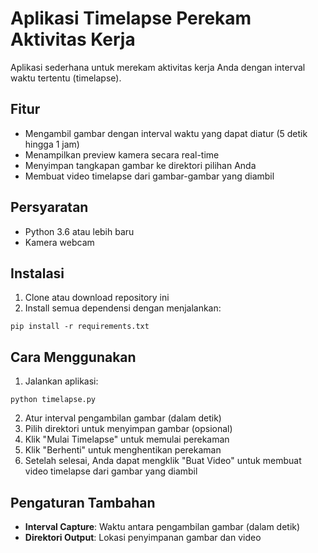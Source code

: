 # Aplikasi Timelapse Perekam Aktivitas Kerja

Aplikasi sederhana untuk merekam aktivitas kerja Anda dengan interval waktu tertentu (timelapse).

## Fitur

- Mengambil gambar dengan interval waktu yang dapat diatur (5 detik hingga 1 jam)
- Menampilkan preview kamera secara real-time
- Menyimpan tangkapan gambar ke direktori pilihan Anda
- Membuat video timelapse dari gambar-gambar yang diambil

## Persyaratan

- Python 3.6 atau lebih baru
- Kamera webcam

## Instalasi

1. Clone atau download repository ini
2. Install semua dependensi dengan menjalankan:

```
pip install -r requirements.txt
```

## Cara Menggunakan

1. Jalankan aplikasi:

```
python timelapse.py
```

2. Atur interval pengambilan gambar (dalam detik)
3. Pilih direktori untuk menyimpan gambar (opsional)
4. Klik "Mulai Timelapse" untuk memulai perekaman
5. Klik "Berhenti" untuk menghentikan perekaman
6. Setelah selesai, Anda dapat mengklik "Buat Video" untuk membuat video timelapse dari gambar yang diambil

## Pengaturan Tambahan

- **Interval Capture**: Waktu antara pengambilan gambar (dalam detik)
- **Direktori Output**: Lokasi penyimpanan gambar dan video 